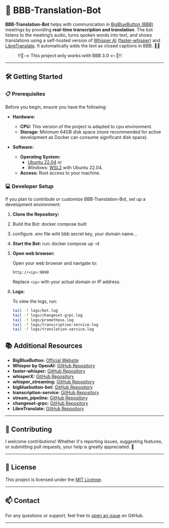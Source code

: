 # 🚀 BBB-Translation-Bot

**BBB-Translation-Bot** helps with communication in [BigBlueButton (BBB)](https://bigbluebutton.org/) meetings by providing **real-time transcription and translation**. The bot listens to the meeting’s audio, turns spoken words into text, and shows translations using a self-hosted version of [Whisper AI](https://github.com/openai/whisper) ([faster-whisper](https://github.com/SYSTRAN/faster-whisper)) and [LibreTranslate](https://libretranslate.com/). It automatically adds the text as closed captions in BBB. 📝🌐

> **‼️🚨--> This project only works with BBB 3.0 <--🚨‼️**

---

## 🛠️ Getting Started

### 📋 Prerequisites

Before you begin, ensure you have the following:

- **Hardware:**
  - **CPU:** This version of the project is adapted to cpu environment.
  - **Storage:** Minimum 64GB disk space (more recommended for active development as Docker can consume significant disk space).

- **Software:**
  - **Operating System:**
    - [Ubuntu 22.04](https://releases.ubuntu.com/jammy/) or
    - Windows: [WSL2](https://docs.microsoft.com/en-us/windows/wsl/install) with Ubuntu 22.04.
  - **Access:** Root access to your machine.


### 💻 Developer Setup

If you plan to contribute or customize BBB-Translation-Bot, set up a development environment:

1. **Clone the Repository:**
2. Build the Bot:
   docker compose built
3. configure .env file wiht bbb secret key, your domain name...
4. **Start the Bot:**
run: docker compose up -d

5. **Open web browser:**

    Open your web browser and navigate to:

    ```plaintext
    http://<ip>:9090
    ```

    Replace `<ip>` with your actual domain or IP address.

6. **Logs:**

    To view the logs, run:

    ```bash
    tail -f logs/bot.log
    tail -f logs/changeset-grpc.log
    tail -f logs/prometheus.log
    tail -f logs/transcription-service.log
    tail -f logs/translation-service.log
    ```

## 📚 Additional Resources

- **BigBlueButton:** [Official Website](https://bigbluebutton.org/)
- **Whisper by OpenAI:** [GitHub Repository](https://github.com/openai/whisper)
- **faster-whisper:** [GitHub Repository](https://github.com/SYSTRAN/faster-whisper)
- **whisperX:** [GitHub Repository](https://github.com/m-bain/whisperX)
- **whisper_streaming:** [GitHub Repository](https://github.com/ufal/whisper_streaming)
- **bigbluebutton-bot:** [GitHub Repository](https://github.com/bigbluebutton-bot/bigbluebutton-bot)
- **transcription-service**: [GitHub Repository](https://github.com/bigbluebutton-bot/transcription-service)
- **stream_pipeline:** [GitHub Repository](https://github.com/bigbluebutton-bot/stream_pipeline)
- **changeset-grpc:** [GitHub Repository](https://github.com/bigbluebutton-bot/changeset-grpc)
- **LibreTranslate:** [GitHub Repository](https://github.com/LibreTranslate/LibreTranslate)

---

## 🙏 Contributing

I welcome contributions! Whether it's reporting issues, suggesting features, or submitting pull requests, your help is greatly appreciated. 🤝

---

## 📝 License

This project is licensed under the [MIT License](LICENSE).

---

## 📫 Contact

For any questions or support, feel free to [open an issue](https://github.com/bigbluebutton-bot/bbb-translation-bot/issues) on GitHub.

---
